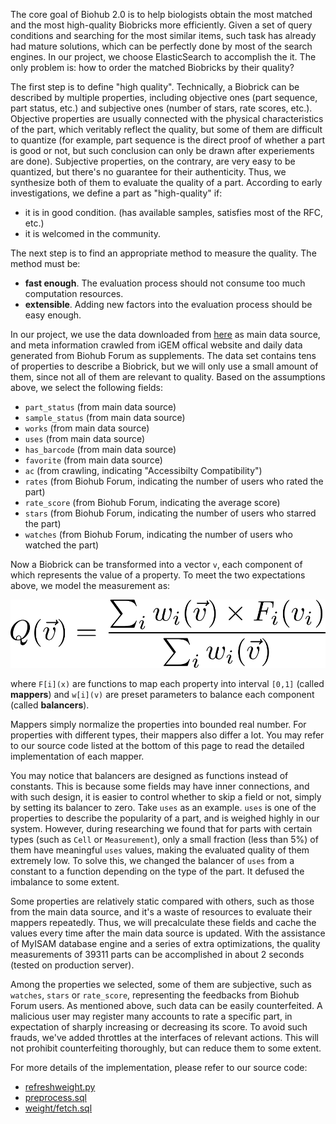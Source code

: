 The core goal of Biohub 2.0 is to help biologists obtain the most matched and the most high-quality Biobricks more efficiently. Given a set of query conditions and searching for the most similar items, such task has already had mature solutions, which can be perfectly done by most of the search engines. In our project, we choose ElasticSearch to accomplish the it. The only problem is: how to order the matched Biobricks by their quality?

The first step is to define "high quality". Technically, a Biobrick can be described by multiple properties, including objective ones (part sequence, part status, etc.) and subjective ones (number of stars, rate scores, etc.). Objective properties are usually connected with the physical characteristics of the part, which veritably reflect the quality, but some of them are difficult to quantize (for example, part sequence is the direct proof of whether a part is good or not, but such conclusion can only be drawn after experiements are done). Subjective properties, on the contrary, are very easy to be quantized, but there's no guarantee for their authenticity. Thus, we synthesize both of them to evaluate the quality of a part. According to early investigations, we define a part as "high-quality" if:

 + it is in good condition. (has available samples, satisfies most of the RFC, etc.)
 + it is welcomed in the community.

The next step is to find an appropriate method to measure the quality. The method must be:

 + **fast enough**. The evaluation process should not consume too much computation resources.
 + **extensible**. Adding new factors into the evaluation process should be easy enough.

In our project, we use the data downloaded from [here](http://parts.igem.org/partsdb/download.cgi?type=parts_sql) as main data source, and meta information crawled from iGEM offical website and daily data generated from Biohub Forum as supplements. The data set contains tens of properties to describe a Biobrick, but we will only use a small amount of them, since not all of them are relevant to quality. Based on the assumptions above, we select the following fields:

 + `part_status` (from main data source)
 + `sample_status` (from main data source)
 + `works` (from main data source)
 + `uses` (from main data source)
 + `has_barcode` (from main data source)
 + `favorite` (from main data source)
 + `ac` (from crawling, indicating "Accessibilty Compatibility")
 + `rates` (from Biohub Forum, indicating the number of users who rated the part)
 + `rate_score` (from Biohub Forum, indicating the average score)
 + `stars` (from Biohub Forum, indicating the number of users who starred the part)
 + `watches` (from Biohub Forum, indicating the number of users who watched the part)

Now a Biobrick can be transformed into a vector `v`, each component of which represents the value of a property. To meet the two expectations above, we model the measurement as:

![](images/model/base-formula.png)

where `F[i](x)` are functions to map each property into interval `[0,1]` (called **mappers**) and `w[i](v)` are preset parameters to balance each component (called **balancers**).

Mappers simply normalize the properties into bounded real number. For properties with different types, their mappers also differ a lot. You may refer to our source code listed at the bottom of this page to read the detailed implementation of each mapper.

You may notice that balancers are designed as functions instead of constants. This is because some fields may have inner connections, and with such design, it is easier to control whether to skip a field or not, simply by setting its balancer to zero. Take `uses` as an example. `uses` is one of the properties to describe the popularity of a part, and is weighed highly in our system. However, during researching we found that for parts with certain types (such as `Cell` or `Measurement`), only a small fraction (less than 5%) of them have meaningful `uses` values, making the evaluated quality of them extremely low. To solve this, we changed the balancer of `uses` from a constant to a function depending on the type of the part. It defused the imbalance to some extent.

Some properties are relatively static compared with others, such as those from the main data source, and it's a waste of resources to evaluate their mappers repeatedly. Thus, we will precalculate these fields and cache the values every time after the main data source is updated. With the assistance of MyISAM database engine and a series of extra optimizations, the quality measurements of 39311 parts can be accomplished in about 2 seconds (tested on production server).

Among the properties we selected, some of them are subjective, such as `watches`, `stars` or `rate_score`, representing the feedbacks from Biohub Forum users. As mentioned above, such data can be easily counterfeited. A malicious user may register many accounts to rate a specific part, in expectation of sharply increasing or decreasing its score. To avoid such frauds, we've added throttles at the interfaces of relevant actions. This will not prohibit counterfeiting thoroughly, but can reduce them to some extent.

For more details of the implementation, please refer to our source code:

 + [refreshweight.py](https://github.com/igemsoftware2017/USTC-Software-2017/blob/master/biohub/biobrick/management/commands/refreshweight.py)
 + [preprocess.sql](https://github.com/igemsoftware2017/USTC-Software-2017/blob/master/biohub/biobrick/sql/igem/preprocess.sql)
 + [weight/fetch.sql](https://github.com/igemsoftware2017/USTC-Software-2017/blob/master/biohub/biobrick/sql/weight/fetch.sql)
